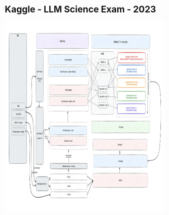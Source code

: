 # Kaggle - LLM Science Exam - 2023
<img src="asset/simple_pipeline.png" width="800" height="600">



